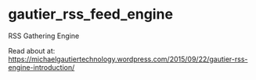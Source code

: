 # gautier_rss_feed_engine
RSS Gathering Engine

Read about at: https://michaelgautiertechnology.wordpress.com/2015/09/22/gautier-rss-engine-introduction/


